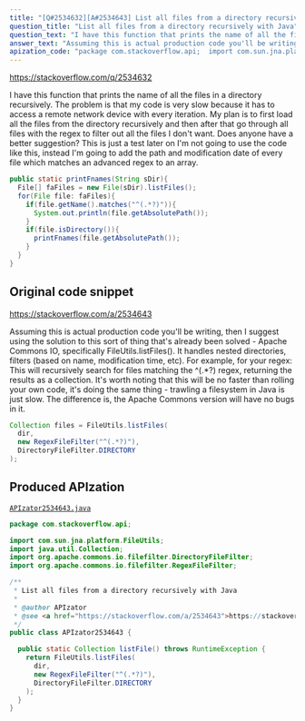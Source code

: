 ```yaml
---
title: "[Q#2534632][A#2534643] List all files from a directory recursively with Java"
question_title: "List all files from a directory recursively with Java"
question_text: "I have this function that prints the name of all the files in a directory recursively. The problem is that my code is very slow because it has to access a remote network device with every iteration. My plan is to first load all the files from the directory recursively and then after that go through all files with the regex to filter out all the files I don't want. Does anyone have a better suggestion? This is just a test later on I'm not going to use the code like this, instead I'm going to add the path and modification date of every file which matches an advanced regex to an array."
answer_text: "Assuming this is actual production code you'll be writing, then I suggest using the solution to this sort of thing that's already been solved - Apache Commons IO, specifically FileUtils.listFiles(). It handles nested directories, filters (based on name, modification time, etc). For example, for your regex: This will recursively search for files matching the ^(.*?) regex, returning the results as a collection. It's worth noting that this will be no faster than rolling your own code, it's doing the same thing - trawling a filesystem in Java is just slow. The difference is, the Apache Commons version will have no bugs in it."
apization_code: "package com.stackoverflow.api;  import com.sun.jna.platform.FileUtils; import java.util.Collection; import org.apache.commons.io.filefilter.DirectoryFileFilter; import org.apache.commons.io.filefilter.RegexFileFilter;  /**  * List all files from a directory recursively with Java  *  * @author APIzator  * @see <a href=\"https://stackoverflow.com/a/2534643\">https://stackoverflow.com/a/2534643</a>  */ public class APIzator2534643 {    public static Collection listFile() throws RuntimeException {     return FileUtils.listFiles(       dir,       new RegexFileFilter(\"^(.*?)\"),       DirectoryFileFilter.DIRECTORY     );   } }"
---
```


https://stackoverflow.com/q/2534632

I have this function that prints the name of all the files in a directory recursively. The problem is that my code is very slow because it has to access a remote network device with every iteration.
My plan is to first load all the files from the directory recursively and then after that go through all files with the regex to filter out all the files I don&#x27;t want. Does anyone have a better suggestion?
This is just a test later on I&#x27;m not going to use the code like this, instead I&#x27;m going to add the path and modification date of every file which matches an advanced regex to an array.


```java
public static printFnames(String sDir){
  File[] faFiles = new File(sDir).listFiles();
  for(File file: faFiles){
    if(file.getName().matches("^(.*?)")){
      System.out.println(file.getAbsolutePath());
    }
    if(file.isDirectory()){
      printFnames(file.getAbsolutePath());
    }
  }
}
```


## Original code snippet

https://stackoverflow.com/a/2534643

Assuming this is actual production code you&#x27;ll be writing, then I suggest using the solution to this sort of thing that&#x27;s already been solved - Apache Commons IO, specifically FileUtils.listFiles(). It handles nested directories, filters (based on name, modification time, etc).
For example, for your regex:
This will recursively search for files matching the ^(.*?) regex, returning the results as a collection.
It&#x27;s worth noting that this will be no faster than rolling your own code, it&#x27;s doing the same thing - trawling a filesystem in Java is just slow. The difference is, the Apache Commons version will have no bugs in it.

```java
Collection files = FileUtils.listFiles(
  dir, 
  new RegexFileFilter("^(.*?)"), 
  DirectoryFileFilter.DIRECTORY
);
```

## Produced APIzation

[`APIzator2534643.java`](https://github.com/pasqualesalza/apization-temp-data/raw/master/apizations/java/APIzator2534643.java)

```java
package com.stackoverflow.api;

import com.sun.jna.platform.FileUtils;
import java.util.Collection;
import org.apache.commons.io.filefilter.DirectoryFileFilter;
import org.apache.commons.io.filefilter.RegexFileFilter;

/**
 * List all files from a directory recursively with Java
 *
 * @author APIzator
 * @see <a href="https://stackoverflow.com/a/2534643">https://stackoverflow.com/a/2534643</a>
 */
public class APIzator2534643 {

  public static Collection listFile() throws RuntimeException {
    return FileUtils.listFiles(
      dir,
      new RegexFileFilter("^(.*?)"),
      DirectoryFileFilter.DIRECTORY
    );
  }
}

```